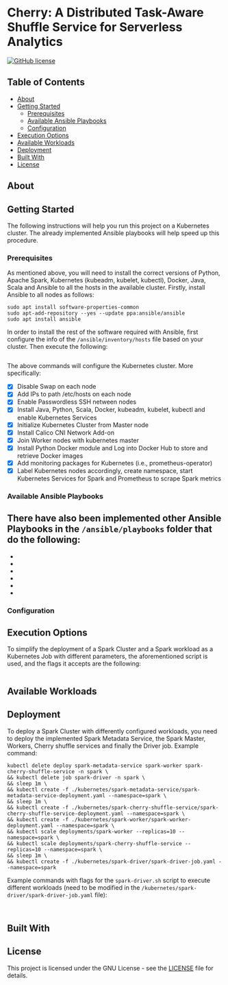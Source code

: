 # Cherry: A Distributed Task-Aware Shuffle Service for Serverless Analytics

[![GitHub license](https://img.shields.io/badge/license-GNU-blue.svg)](https://raw.githubusercontent.com/nikoshet/spark-cherry-shuffle-service/master/LICENSE)

## Table of Contents

+ [About](#about)
+ [Getting Started](#getting_started)
    + [Prerequisites](#prerequisites)
    + [Available Ansible Playbooks](#playbooks)
    + [Configuration](#configuration)
+ [Execution Options](#execution_options)	
+ [Available Workloads](#available_workloads)	
+ [Deployment](#deployment)
+ [Built With](#built_with)
+ [License](#license)

## About <a name = "about"></a>


## Getting Started <a name = "getting_started"></a>

The following instructions will help you run this project on a Kubernetes cluster. The already implemented Ansible playbooks will help speed up this procedure.

### Prerequisites <a name = "prerequisites"></a>

As mentioned above, you will need to install the correct versions of Python, Apache Spark, Kubernetes (kubeadm, kubelet, kubectl), Docker, Java, Scala and Ansible to all the hosts in the available cluster.
Firstly, install Ansible to all nodes as follows:
```
sudo apt install software-properties-common
sudo apt-add-repository --yes --update ppa:ansible/ansible
sudo apt install ansible

```
In order to install the rest of the software required with Ansible, first configure the info of the `/ansible/inventory/hosts` file based on your cluster. Then execute the following:
```

```

The above commands will configure the Kubernetes cluster. More specifically:
- [X] Disable Swap on each node
- [X] Add IPs to path /etc/hosts on each node
- [X] Enable Passwordless SSH netween nodes
- [X] Install Java, Python, Scala, Docker, kubeadm, kubelet, kubectl and enable Kubernetes Services
- [X] Initialize Kubernetes Cluster from Master node
- [X] Install Calico CNI Network Add-on
- [X] Join Worker nodes with kubernetes master
- [X] Install Python Docker module and Log into Docker Hub to store and retrieve Docker images
- [X] Add monitoring packages for Kubernetes (i.e., prometheus-operator)
- [X] Label Kubernetes nodes accordingly, create namespace, start Kubernetes Services for Spark and Prometheus to scrape Spark metrics

### Available Ansible Playbooks <a name = "playbooks"></a>
There have also been implemented other Ansible Playbooks in the `/ansible/playbooks` folder that do the following:
- 
- 
- 
- 
- 
- 
- 

### Configuration <a name = "configuration"></a>


## Execution Options <a name = "execution_options"></a>
To simplify the deployment of a Spark Cluster and a Spark workload as a Kubernetes Job with different parameters, the aforementioned script is used, and the flags it accepts are the following:
```

```
## Available Workloads <a name = "available_workloads"></a>

## Deployment <a name = "deployment"></a>
To deploy a Spark Cluster with differently configured workloads, you need to deploy the implemented Spark Metadata Service, the Spark Master, Workers, Cherry shuffle services and finally the Driver job. Example command:
```
kubectl delete deploy spark-metadata-service spark-worker spark-cherry-shuffle-service -n spark \
&& kubectl delete job spark-driver -n spark \
&& sleep 1m \
&& kubectl create -f ./kubernetes/spark-metadata-service/spark-metadata-service-deployment.yaml --namespace=spark \
&& sleep 1m \
&& kubectl create -f ./kubernetes/spark-cherry-shuffle-service/spark-cherry-shuffle-service-deployment.yaml --namespace=spark \
&& kubectl create -f ./kubernetes/spark-worker/spark-worker-deployment.yaml --namespace=spark \
&& kubectl scale deployments/spark-worker --replicas=10 --namespace=spark \
&& kubectl scale deployments/spark-cherry-shuffle-service --replicas=10 --namespace=spark \
&& sleep 1m \
&& kubectl create -f ./kubernetes/spark-driver/spark-driver-job.yaml --namespace=spark
```

Example commands with flags for the `spark-driver.sh` script to execute different workloads (need to be modified in the `/kubernetes/spark-driver/spark-driver-job.yaml` file):
```
 
```

## Built With <a name = "built_with"></a>


## License <a name = "license"></a>
This project is licensed under the GNU License - see the [LICENSE](LICENSE) file for details.
